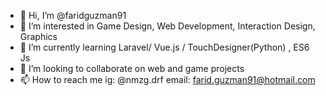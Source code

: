 - 👋 Hi, I’m @faridguzman91
- 👀 I’m interested in Game Design, Web Development, Interaction Design, Graphics
- 🌱 I’m currently learning Laravel/ Vue.js / TouchDesigner(Python) , ES6 Js
- 💞️ I’m looking to collaborate on web and game projects
- 📫 How to reach me ig: @nmzg.drf
                     email: farid.guzman91@hotmail.com
                    

